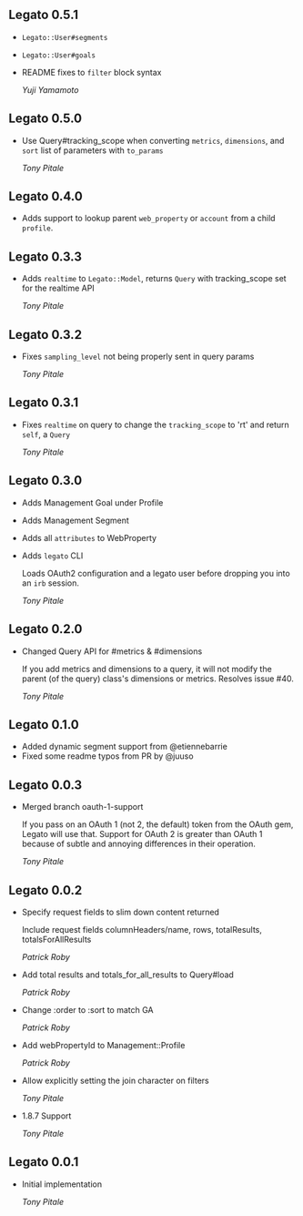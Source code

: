 ## Legato 0.5.1 ##

*   `Legato::User#segments`
*   `Legato::User#goals`
*   README fixes to `filter` block syntax

    *Yuji Yamamoto*

## Legato 0.5.0 ##

*   Use Query#tracking_scope when converting `metrics`, `dimensions`, and `sort` list of parameters with `to_params`

    *Tony Pitale*

## Legato 0.4.0 ##

*   Adds support to lookup parent `web_property` or `account` from a child `profile`.

## Legato 0.3.3 ##

*   Adds `realtime` to `Legato::Model`, returns `Query` with tracking_scope set for the realtime API

    *Tony Pitale*

## Legato 0.3.2 ##

*   Fixes `sampling_level` not being properly sent in query params

    *Tony Pitale*

## Legato 0.3.1 ##

*   Fixes `realtime` on query to change the `tracking_scope` to 'rt' and return `self`, a `Query`

    *Tony Pitale*

## Legato 0.3.0 ##

*   Adds Management Goal under Profile
*   Adds Management Segment
*   Adds all `attributes` to WebProperty
*   Adds `legato` CLI

      Loads OAuth2 configuration and a legato user before dropping you into an
      `irb` session.

    *Tony Pitale*

## Legato 0.2.0 ##

*   Changed Query API for #metrics & #dimensions

      If you add metrics and dimensions to a query, it will not modify the
      parent (of the query) class's dimensions or metrics. Resolves issue #40.

    *Tony Pitale*

## Legato 0.1.0 ##

*   Added dynamic segment support from @etiennebarrie
*   Fixed some readme typos from PR by @juuso

## Legato 0.0.3 ##

*   Merged branch oauth-1-support

      If you pass on an OAuth 1 (not 2, the default) token from the OAuth gem, Legato will use that.
      Support for OAuth 2 is greater than OAuth 1 because of subtle and annoying differences in their operation.

    *Tony Pitale*

## Legato 0.0.2 ##

*   Specify request fields to slim down content returned

      Include request fields columnHeaders/name, rows, totalResults, totalsForAllResults

    *Patrick Roby*

*   Add total results and totals_for_all_results to Query#load

    *Patrick Roby*

*   Change :order to :sort to match GA

    *Patrick Roby*

*   Add webPropertyId to Management::Profile

    *Patrick Roby*

*   Allow explicitly setting the join character on filters

    *Tony Pitale*

*   1.8.7 Support

    *Tony Pitale*

## Legato 0.0.1 ##

*   Initial implementation

    *Tony Pitale*
